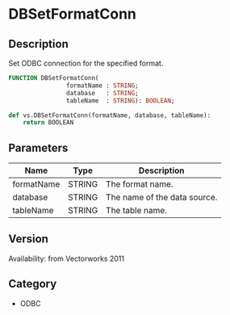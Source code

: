 # DBSetFormatConn

## Description
Set ODBC connection for the specified format.

```pascal
FUNCTION DBSetFormatConn(
				formatName : STRING;
				database   : STRING;
				tableName  : STRING): BOOLEAN;
```

```python
def vs.DBSetFormatConn(formatName, database, tableName):
    return BOOLEAN
```

## Parameters
|Name|Type|Description|
|---|---|---|
|formatName|STRING|The format name.|
|database|STRING|The name of the data source.|
|tableName|STRING|The table name.|

## Version
Availability: from Vectorworks 2011

## Category
* ODBC

